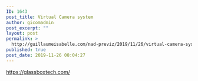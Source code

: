 ```yaml
---
ID: 1643
post_title: Virtual Camera system
author: gicomadmin
post_excerpt: ""
layout: post
permalink: >
  http://guillaumeisabelle.com/nad-previz/2019/11/26/virtual-camera-system/
published: true
post_date: 2019-11-26 08:04:27
---
```

<!-- wp:paragraph -->



<!-- /wp:paragraph -->

<!-- wp:paragraph -->

https://glassboxtech.com/

<!-- /wp:paragraph -->